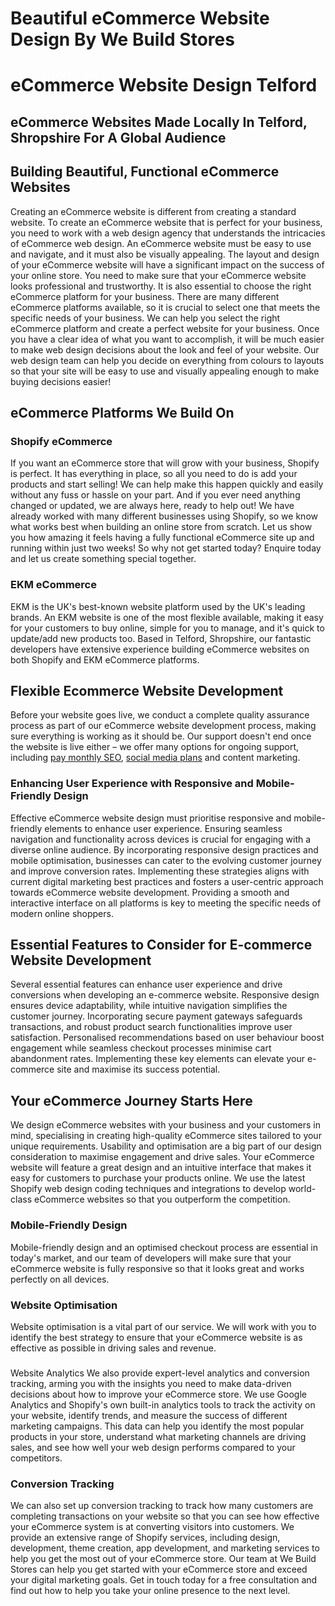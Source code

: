# Beautiful eCommerce Website Design By We Build Stores
# eCommerce Website Design Telford
## eCommerce Websites Made Locally In Telford, Shropshire For A Global Audience
## Building Beautiful, Functional eCommerce Websites
Creating an eCommerce website is different from creating a standard website.
To create an eCommerce website that is perfect for your business, you need to work with a web design agency that understands the intricacies of eCommerce web design.
An eCommerce website must be easy to use and navigate, and it must also be visually appealing. The layout and design of your eCommerce website will have a significant impact on the success of your online store.
You need to make sure that your eCommerce website looks professional and trustworthy.
It is also essential to choose the right eCommerce platform for your business. There are many different eCommerce platforms available, so it is crucial to select one that meets the specific needs of your business.
We can help you select the right eCommerce platform and create a perfect website for your business.
Once you have a clear idea of what you want to accomplish, it will be much easier to make web design decisions about the look and feel of your website.
Our web design team can help you decide on everything from colours to layouts so that your site will be easy to use and visually appealing enough to make buying decisions easier!
## eCommerce Platforms We Build On
### Shopify eCommerce
If you want an eCommerce store that will grow with your business, Shopify is perfect. It has everything in place, so all you need to do is add your products and start selling!
We can help make this happen quickly and easily without any fuss or hassle on your part. And if you ever need anything changed or updated, we are always here, ready to help out!
We have already worked with many different businesses using Shopify, so we know what works best when building an online store from scratch.
Let us show you how amazing it feels having a fully functional eCommerce site up and running within just two weeks! So why not get started today? Enquire today and let us create something special together.
### EKM eCommerce
EKM is the UK's best-known website platform used by the UK's leading brands.
An EKM website is one of the most flexible available, making it easy for your customers to buy online, simple for you to manage, and it's quick to update/add new products too.
Based in Telford, Shropshire, our fantastic developers have extensive experience building eCommerce websites on both Shopify and EKM eCommerce platforms.
## Flexible Ecommerce Website Development
Before your website goes live, we conduct a complete quality assurance process as part of our eCommerce website development process, making sure everything is working as it should be.
Our support doesn't end once the website is live either – we offer many options for ongoing support, including [pay monthly SEO](https://www.webuildstores.co.uk/seo-copywriting), [social media plans](https://www.webuildstores.co.uk/social-media-plans) and content marketing.
### Enhancing User Experience with Responsive and Mobile-Friendly Design
Effective eCommerce website design must prioritise responsive and mobile-friendly elements to enhance user experience. Ensuring seamless navigation and functionality across devices is crucial for engaging with a diverse online audience.
By incorporating responsive design practices and mobile optimisation, businesses can cater to the evolving customer journey and improve conversion rates.
Implementing these strategies aligns with current digital marketing best practices and fosters a user-centric approach towards eCommerce website development. Providing a smooth and interactive interface on all platforms is key to meeting the specific needs of modern online shoppers.
## Essential Features to Consider for E-commerce Website Development
Several essential features can enhance user experience and drive conversions when developing an e-commerce website. Responsive design ensures device adaptability, while intuitive navigation simplifies the customer journey.
Incorporating secure payment gateways safeguards transactions, and robust product search functionalities improve user satisfaction.
Personalised recommendations based on user behaviour boost engagement while seamless checkout processes minimise cart abandonment rates.
Implementing these key elements can elevate your e-commerce site and maximise its success potential.
## Your eCommerce Journey Starts Here
We design eCommerce websites with your business and your customers in mind, specialising in creating high-quality eCommerce sites tailored to your unique requirements.
Usability and optimisation are a big part of our design consideration to maximise engagement and drive sales.
Your eCommerce website will feature a great design and an intuitive interface that makes it easy for customers to purchase your products online.
We use the latest Shopify web design coding techniques and integrations to develop world-class eCommerce websites so that you outperform the competition.
### 
### Mobile-Friendly Design
Mobile-friendly design and an optimised checkout process are essential in today's market, and our team of developers will make sure that your eCommerce website is fully responsive so that it looks great and works perfectly on all devices.
### Website Optimisation
Website optimisation is a vital part of our service. We will work with you to identify the best strategy to ensure that your eCommerce website is as effective as possible in driving sales and revenue.
###
Website Analytics
We also provide expert-level analytics and conversion tracking, arming you with the insights you need to make data-driven decisions about how to improve your eCommerce store.
We use Google Analytics and Shopify's own built-in analytics tools to track the activity on your website, identify trends, and measure the success of different marketing campaigns. This data can help you identify the most popular products in your store, understand what marketing channels are driving sales, and see how well your web design performs compared to your competitors.
### Conversion Tracking
We can also set up conversion tracking to track how many customers are completing transactions on your website so that you can see how effective your eCommerce system is at converting visitors into customers.
We provide an extensive range of Shopify services, including design, development, theme creation, app development, and marketing services to help you get the most out of your eCommerce store.
Our team at We Build Stores can help you get started with your eCommerce store and exceed your digital marketing goals.
Get in touch today for a free consultation and find out how to help you take your online presence to the next level.
